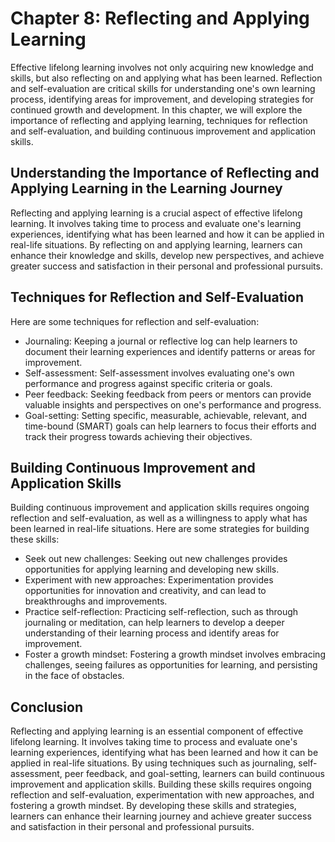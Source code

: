 Chapter 8: Reflecting and Applying Learning
===========================================

Effective lifelong learning involves not only acquiring new knowledge and skills, but also reflecting on and applying what has been learned. Reflection and self-evaluation are critical skills for understanding one's own learning process, identifying areas for improvement, and developing strategies for continued growth and development. In this chapter, we will explore the importance of reflecting and applying learning, techniques for reflection and self-evaluation, and building continuous improvement and application skills.

Understanding the Importance of Reflecting and Applying Learning in the Learning Journey
----------------------------------------------------------------------------------------

Reflecting and applying learning is a crucial aspect of effective lifelong learning. It involves taking time to process and evaluate one's learning experiences, identifying what has been learned and how it can be applied in real-life situations. By reflecting on and applying learning, learners can enhance their knowledge and skills, develop new perspectives, and achieve greater success and satisfaction in their personal and professional pursuits.

Techniques for Reflection and Self-Evaluation
---------------------------------------------

Here are some techniques for reflection and self-evaluation:

* Journaling: Keeping a journal or reflective log can help learners to document their learning experiences and identify patterns or areas for improvement.
* Self-assessment: Self-assessment involves evaluating one's own performance and progress against specific criteria or goals.
* Peer feedback: Seeking feedback from peers or mentors can provide valuable insights and perspectives on one's performance and progress.
* Goal-setting: Setting specific, measurable, achievable, relevant, and time-bound (SMART) goals can help learners to focus their efforts and track their progress towards achieving their objectives.

Building Continuous Improvement and Application Skills
------------------------------------------------------

Building continuous improvement and application skills requires ongoing reflection and self-evaluation, as well as a willingness to apply what has been learned in real-life situations. Here are some strategies for building these skills:

* Seek out new challenges: Seeking out new challenges provides opportunities for applying learning and developing new skills.
* Experiment with new approaches: Experimentation provides opportunities for innovation and creativity, and can lead to breakthroughs and improvements.
* Practice self-reflection: Practicing self-reflection, such as through journaling or meditation, can help learners to develop a deeper understanding of their learning process and identify areas for improvement.
* Foster a growth mindset: Fostering a growth mindset involves embracing challenges, seeing failures as opportunities for learning, and persisting in the face of obstacles.

Conclusion
----------

Reflecting and applying learning is an essential component of effective lifelong learning. It involves taking time to process and evaluate one's learning experiences, identifying what has been learned and how it can be applied in real-life situations. By using techniques such as journaling, self-assessment, peer feedback, and goal-setting, learners can build continuous improvement and application skills. Building these skills requires ongoing reflection and self-evaluation, experimentation with new approaches, and fostering a growth mindset. By developing these skills and strategies, learners can enhance their learning journey and achieve greater success and satisfaction in their personal and professional pursuits.
